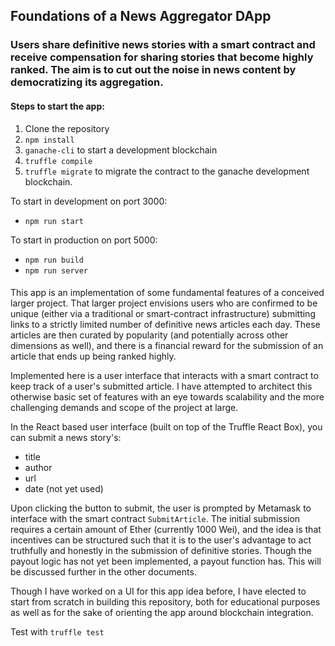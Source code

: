 ## Foundations of a News Aggregator DApp
### Users share definitive news stories with a smart contract and receive compensation for sharing stories that become highly ranked. The aim is to cut out the noise in news content by democratizing its aggregation.

#### Steps to start the app:

1. Clone the repository
1. `npm install`
1. `ganache-cli` to start a development blockchain
1. `truffle compile`
1. `truffle migrate` to migrate the contract to the ganache development blockchain.

To start in development on port 3000:
* `npm run start`

To start in production on port 5000:
* `npm run build`
* `npm run server`

####
This app is an implementation of some fundamental features of a conceived larger project. That larger project envisions users who are confirmed to be unique (either via a traditional or smart-contract infrastructure) submitting links to a strictly limited number of definitive news articles each day. These articles are then curated by popularity (and potentially across other dimensions as well), and there is a financial reward for the submission of an article that ends up being ranked highly.

Implemented here is a user interface that interacts with a smart contract to keep track of a user's submitted article. I have attempted to architect this otherwise basic set of features with an eye towards scalability and the more challenging demands and scope of the project at large.

In the React based user interface (built on top of the Truffle React Box), you can submit a news story's:
* title
* author
* url
* date (not yet used)

Upon clicking the button to submit, the user is prompted by Metamask to interface with the smart contract `SubmitArticle`. The initial submission requires a certain amount of Ether (currently 1000 Wei), and the idea is that incentives can be structured such that it is to the user's advantage to act truthfully and honestly in the submission of definitive stories. Though the payout logic has not yet been implemented, a payout function has. This will be discussed further in the other documents.

Though I have worked on a UI for this app idea before, I have elected to start from scratch in building this repository, both for educational purposes as well as for the sake of orienting the app around blockchain integration.

Test with `truffle test`
